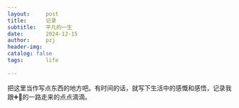 ```yaml
---
layout:     post
title:      记录
subtitle:   平凡的一生
date:       2024-12-15
author:     pzj
header-img: 
catalog: false 
tags:       life
    
---
```


把这里当作写点东西的地方吧。有时间的话，就写下生活中的感慨和感悟，记录我跟➕🩷的一路走来的点点滴滴。
